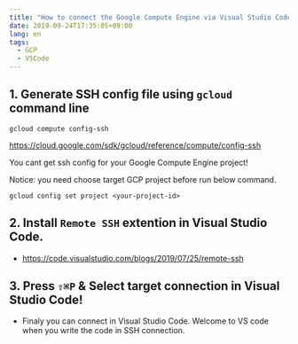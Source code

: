 ```yaml
---
title: "How to connect the Google Compute Engine via Visual Studio Code"
date: 2019-09-24T17:35:05+09:00
lang: en
tags:
  - GCP
  - VSCode
---
```


## 1. Generate SSH config file using `gcloud` command line

```
gcloud compute config-ssh
```

https://cloud.google.com/sdk/gcloud/reference/compute/config-ssh

You cant get ssh config for your Google Compute Engine project!

Notice: you need choose target GCP project before run below command.

```
gcloud config set project <your-project-id>
```

## 2. Install `Remote SSH` extention in Visual Studio Code.

- https://code.visualstudio.com/blogs/2019/07/25/remote-ssh

## 3. Press `⇧⌘P` & Select target connection in Visual Studio Code!

- Finaly you can connect in Visual Studio Code. Welcome to VS code when you write the code in SSH connection.

